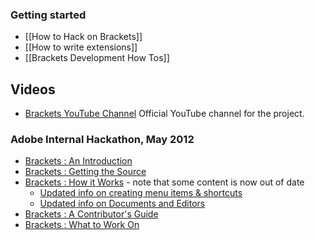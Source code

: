 ### Getting started
* [[How to Hack on Brackets]]
* [[How to write extensions]]
* [[Brackets Development How Tos]]

## Videos

* [Brackets YouTube Channel](http://www.youtube.com/user/CodeBrackets) Official YouTube channel for the project.

### Adobe Internal Hackathon, May 2012
* [Brackets : An Introduction](http://www.youtube.com/watch?v=xirIHMtpc4c)
* [Brackets : Getting the Source](http://www.youtube.com/watch?v=ODUb-A2EsCc)
* [Brackets : How it Works](http://www.youtube.com/watch?v=xm9kSWZyawg) - note that some content is now out of date
    * [Updated info on creating menu items & shortcuts](How-to-write-extensions#wiki-uihooks)
    * [Updated info on Documents and Editors](Brackets-Development-How-Tos#wiki-doc)
* [Brackets : A Contributor's Guide](http://www.youtube.com/watch?v=WCoOyYb4XeU)
* [Brackets : What to Work On](http://www.youtube.com/watch?v=V2AxxC3J0kg&feature=plcp)